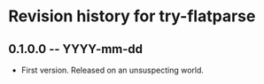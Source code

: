 # Revision history for try-flatparse

## 0.1.0.0 -- YYYY-mm-dd

* First version. Released on an unsuspecting world.
